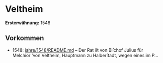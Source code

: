 # Veltheim

**Ersterwähnung:** 1548

## Vorkommen
- 1548: [jahre/1548/README.md](../jahre/1548/README.md) – Der Rat iſt von Biſchof Julius für Melchior ‘von
Veltheim, Hauptmann zu Halberſtadt, wegen eines im
P...
